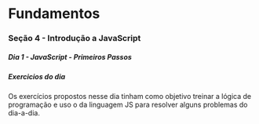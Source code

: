 # Fundamentos
### Seção 4 - Introdução a JavaScript
##### Dia 1 - JavaScript - Primeiros Passos

##### Exercicios do dia
Os exercícios propostos nesse dia tinham como objetivo treinar a lógica de programação e uso o da linguagem JS para resolver alguns problemas do dia-a-dia.